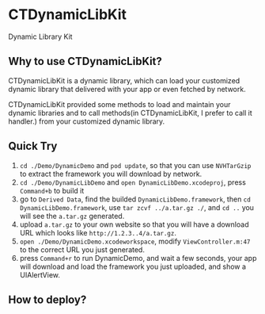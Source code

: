 # CTDynamicLibKit
Dynamic Library Kit

## Why to use CTDynamicLibKit?

CTDynamicLibKit is a dynamic library, which can load your customized dynamic library that delivered with your app or even fetched by network.

CTDynamicLibKit provided some methods to load and maintain your dynamic libraries and to call methods(in CTDynamicLibKit, I prefer to call it handler.) from your customized dynamic library.

## Quick Try

1. `cd ./Demo/DynamicDemo` and `pod update`, so that you can use `NVHTarGzip` to extract the framework you will download by network.
2. `cd ./Demo/DynamicLibDemo` and `open DynamicLibDemo.xcodeproj`, press `Command+b` to build it
3. go to `Derived Data`, find the builded `DynamicLibDemo.framework`, then `cd DynamicLibDemo.framework`, use `tar zcvf ../a.tar.gz ./`, and `cd ..` you will see the `a.tar.gz` generated.
4. upload `a.tar.gz` to your own website so that you will have a download URL which looks like `http://1.2.3..4/a.tar.gz`.
5. `open ./Demo/DynamicDemo.xcodeworkspace`, modify `ViewController.m:47` to the correct URL you just generated.
6. press `Command+r` to run DynamicDemo, and wait a few seconds, your app will download and load the framework you just uploaded, and show a UIAlertView.

## How to deploy?

